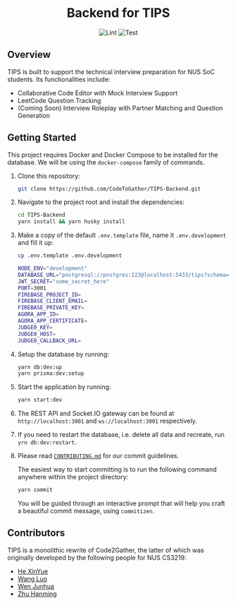 <!-- markdownlint-disable MD033 MD041 -->
<h1 align="center">Backend for TIPS</h1>

<p align="center"><img src="https://github.com/CodeToGather/TIPS-Backend/workflows/Lint/badge.svg" alt="Lint" />&nbsp;<img src="https://github.com/CodeToGather/TIPS-Backend/workflows/Test/badge.svg" alt="Test" /></p>

## Overview

TIPS is built to support the technical interview preparation for NUS SoC students. Its functionalities include:

- Collaborative Code Editor with Mock Interview Support
- LeetCode Question Tracking
- (Coming Soon) Interview Roleplay with Partner Matching and Question Generation

## Getting Started

This project requires Docker and Docker Compose to be installed for the database. We will be using the `docker-compose` family of commands.

1. Clone this repository:

   ```sh
   git clone https://github.com/CodeToGather/TIPS-Backend.git
   ```

1. Navigate to the project root and install the dependencies:

   ```sh
   cd TIPS-Backend
   yarn install && yarn husky install
   ```

1. Make a copy of the default `.env.template` file, name it `.env.development` and fill it up:

   ```sh
   cp .env.template .env.development
   ```

   ```sh
   NODE_ENV="development"
   DATABASE_URL="postgresql://postgres:123@localhost:5433/tips?schema=public"
   JWT_SECRET="some_secret_here"
   PORT=3001
   FIREBASE_PROJECT_ID=
   FIREBASE_CLIENT_EMAIL=
   FIREBASE_PRIVATE_KEY=
   AGORA_APP_ID=
   AGORA_APP_CERTIFICATE=
   JUDGE0_KEY=
   JUDGE0_HOST=
   JUDGE0_CALLBACK_URL=
   ```

1. Setup the database by running:

   ```sh
   yarn db:dev:up
   yarn prisma:dev:setup
   ```

1. Start the application by running:

   ```sh
   yarn start:dev
   ```

1. The REST API and Socket.IO gateway can be found at `http://localhost:3001` and `ws://localhost:3001` respectively.

1. If you need to restart the database, i.e. delete all data and recreate, run `yrn db:dev:restart`.

1. Please read [`CONTRIBUTING.md`](CONTRIBUTING.md) for our commit guidelines.

   The easiest way to start committing is to run the following command anywhere within the project directory:

   ```sh
   yarn commit
   ```

   You will be guided through an interactive prompt that will help you craft a beautiful commit message, using `commitizen`.

## Contributors

TIPS is a monolithic rewrite of Code2Gather, the latter of which was originally developed by the following people for NUS CS3219:

- [He XinYue](https://github.com/eksinyue)
- [Wang Luo](https://github.com/Asthenosphere)
- [Wen Junhua](https://github.com/Jh123x)
- [Zhu Hanming](https://github.com/zhuhanming)
